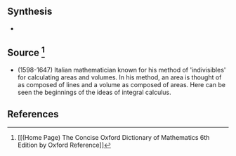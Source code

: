 ## Synthesis
- 
## Source [^1]
- (1598-1647) Italian mathematician known for his method of 'indivisibles' for calculating areas and volumes. In his method, an area is thought of as composed of lines and a volume as composed of areas. Here can be seen the beginnings of the ideas of integral calculus.
## References

[^1]: [[(Home Page) The Concise Oxford Dictionary of Mathematics 6th Edition by Oxford Reference]]